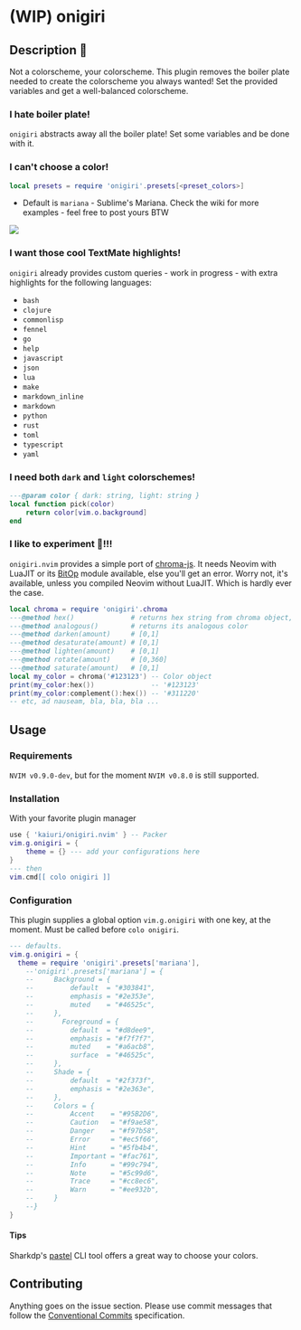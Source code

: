 # (WIP) onigiri

## Description :rice:

Not a colorscheme, your colorscheme. This plugin removes the boiler plate needed to create the colorscheme you always wanted!
Set the provided variables and get a well-balanced colorscheme.

### I hate boiler plate!

`onigiri` abstracts away all the boiler plate! Set some variables and be done with it.

### I can't choose a color!

```lua
local presets = require 'onigiri'.presets[<preset_colors>]
```

- Default is `mariana` - Sublime's Mariana. Check the wiki for more examples - feel free to post yours BTW

![](https://user-images.githubusercontent.com/19148108/194763253-1ed1f307-db31-4648-9978-8a3d6fb61bf9.jpg)

### I want those cool TextMate highlights!

`onigiri` already provides custom queries - work in progress - with extra highlights for the following languages:

- `bash`
- `clojure`
- `commonlisp`
- `fennel`
- `go`
- `help`
- `javascript`
- `json`
- `lua`
- `make`
- `markdown_inline`
- `markdown`
- `python`
- `rust`
- `toml`
- `typescript`
- `yaml`

### I need both `dark` and `light` colorschemes!

```lua
---@param color { dark: string, light: string }
local function pick(color)
    return color[vim.o.background]
end
```

### I like to experiment 🧙!!!

`onigiri.nvim` provides a simple port of [chroma-js](https://www.npmjs.com/package/chroma-js). It needs Neovim with LuaJIT or its [BitOp](https://bitop.luajit.org/) module available, else you'll get an error. Worry not, it's available, unless you compiled Neovim without LuaJIT. Which is hardly ever the case.

```lua
local chroma = require 'onigiri'.chroma
---@method hex()              # returns hex string from chroma object,
---@method analogous()        # returns its analogous color
---@method darken(amount)     # [0,1]
---@method desaturate(amount) # [0,1]
---@method lighten(amount)    # [0,1]
---@method rotate(amount)     # [0,360]
---@method saturate(amount)   # [0,1]
local my_color = chroma('#123123') -- Color object
print(my_color:hex())              -- '#123123'
print(my_color:complement():hex()) -- '#311220'
-- etc, ad nauseam, bla, bla, bla ...
```

## Usage

### Requirements

`NVIM v0.9.0-dev`, but for the moment `NVIM v0.8.0` is still supported.

### Installation

With your favorite plugin manager

```lua
use { 'kaiuri/onigiri.nvim' } -- Packer
vim.g.onigiri = {
    theme = {} --- add your configurations here
}
--- then
vim.cmd[[ colo onigiri ]]
```

### Configuration

This plugin supplies a global option `vim.g.onigiri` with one key, at the moment. Must be called before `colo onigiri`.

```lua
--- defaults.
vim.g.onigiri = {
  theme = require 'onigiri'.presets['mariana'],
    --'onigiri'.presets['mariana'] = {
    --     Background = {
    --         default  = "#303841",
    --         emphasis = "#2e353e",
    --         muted    = "#46525c",
    --     },
    --       Foreground = {
    --         default  = "#d8dee9",
    --         emphasis = "#f7f7f7",
    --         muted    = "#a6acb8",
    --         surface  = "#46525c",
    --     },
    --     Shade = {
    --         default  = "#2f373f",
    --         emphasis = "#2e363e",
    --     },
    --     Colors = {
    --         Accent    = "#95B2D6",
    --         Caution   = "#f9ae58",
    --         Danger    = "#f97b58",
    --         Error     = "#ec5f66",
    --         Hint      = "#5fb4b4",
    --         Important = "#fac761",
    --         Info      = "#99c794",
    --         Note      = "#5c99d6",
    --         Trace     = "#cc8ec6",
    --         Warn      = "#ee932b",
    --     }
    --}
}
```

#### Tips

Sharkdp's [pastel](https://github.com/sharkdp/pastel) CLI tool offers a great way to choose your colors.

## Contributing

Anything goes on the issue section. Please use commit messages that follow the [Conventional Commits](https://www.conventionalcommits.org/en/v1.0.0/) specification.
